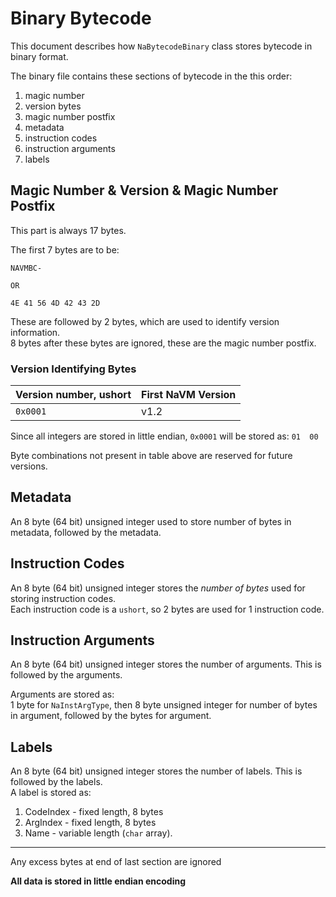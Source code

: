 # Binary Bytecode
This document describes how `NaBytecodeBinary` class stores bytecode in binary format.

The binary file contains these sections of bytecode in the this order:

1. magic number
2. version bytes
3. magic number postfix
4. metadata
5. instruction codes
6. instruction arguments
7. labels

## Magic Number & Version & Magic Number Postfix
This part is always 17 bytes.  

The first 7 bytes are to be:
```
NAVMBC-

OR

4E 41 56 4D 42 43 2D
```
These are followed by 2 bytes, which are used to identify version information.  
8 bytes after these bytes are ignored, these are the magic number postfix.

### Version Identifying Bytes

| Version number, ushort|	First NaVM Version	|
| --------------------- | --------------------- |
| 		`0x0001`		| 		v1.2			|

Since all integers are stored in little endian, `0x0001` will be stored as: `01  00`  

Byte combinations not present in table above are reserved for future versions.

## Metadata
An 8 byte (64 bit) unsigned integer used to store number of bytes in metadata, followed by the metadata.

## Instruction Codes
An 8 byte (64 bit) unsigned integer stores the _number of bytes_ used for storing instruction codes.  
Each instruction code is a `ushort`, so 2 bytes are used for 1 instruction code.

## Instruction Arguments
An 8 byte (64 bit) unsigned integer stores the number of arguments. This is followed by the arguments.  

Arguments are stored as:  
1 byte for `NaInstArgType`, then 8 byte unsigned integer for number of bytes in argument, followed by the bytes for argument.

## Labels
An 8 byte (64 bit) unsigned integer stores the number of labels. This is followed by the labels.  
A label is stored as:  

1. CodeIndex - fixed length, 8 bytes
2. ArgIndex - fixed length, 8 bytes
3. Name - variable length (`char` array).

---

Any excess bytes at end of last section are ignored

**All data is stored in little endian encoding**